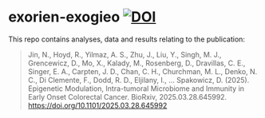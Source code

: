 # exorien-exogieo [![DOI](https://zenodo.org/badge/1044976638.svg)](https://doi.org/10.5281/zenodo.16951170)

This repo contains analyses, data and results relating to the publication:

> Jin, N., Hoyd, R., Yilmaz, A. S., Zhu, J., Liu, Y., Singh, M. J., Grencewicz, D., Mo, X., Kalady, M., Rosenberg, D., Dravillas, C. E., Singer, E. A., Carpten, J. D., Chan, C. H., Churchman, M. L., Denko, N. C., Di Clemente, F., Dodd, R. D., Eljilany, I., … Spakowicz, D. (2025). Epigenetic Modulation, Intra-tumoral Microbiome and Immunity in Early Onset Colorectal Cancer. BioRxiv, 2025.03.28.645992. https://doi.org/10.1101/2025.03.28.645992
